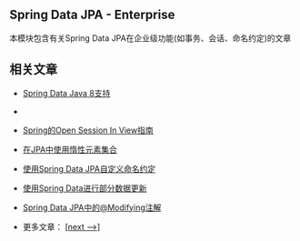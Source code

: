 ## Spring Data JPA - Enterprise

本模块包含有关Spring Data JPA在企业级功能(如事务、会话、命名约定)的文章

## 相关文章

- [Spring Data Java 8支持](docs/SpringData-Java8支持.md)
- []()
- [Spring的Open Session In View指南](docs/Spring的Open-Session-In-View指南.md)
- [在JPA中使用惰性元素集合](docs/在JPA中使用惰性元素集合.md)
- [使用Spring Data JPA自定义命名约定](docs/使用SpringData-JPA的自定义命名约定.md)
- [使用Spring Data进行部分数据更新](docs/使用SpringData进行部分数据更新.md)
- [Spring Data JPA中的@Modifying注解](docs/SpringData-JPA中的@Modifying注解.md)

- 更多文章： [[next -->]](../spring-boot-persistence-2/README.md)